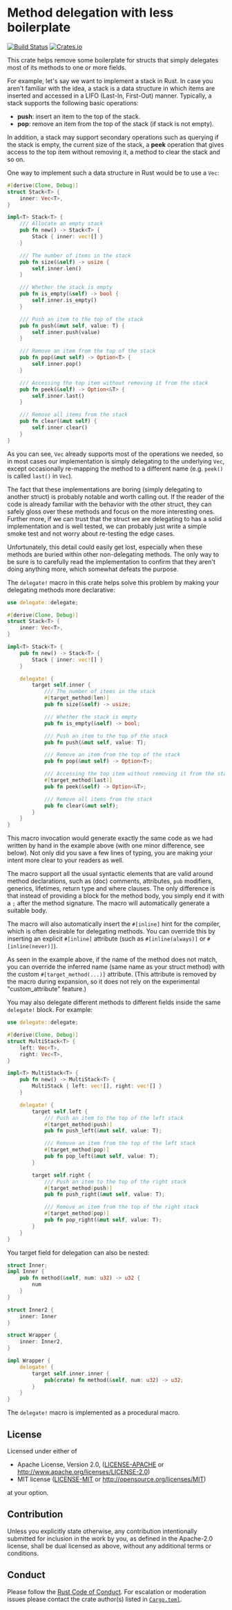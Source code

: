 Method delegation with less boilerplate
=======================================

[![Build Status](https://travis-ci.com/chancancode/rust-delegate.svg?branch=master)](https://travis-ci.com/chancancode/rust-delegate)
[![Crates.io](https://img.shields.io/crates/v/delegate.svg)](https://crates.io/crates/delegate)

This crate helps remove some boilerplate for structs that simply delegates
most of its methods to one or more fields.

For example, let's say we want to implement a stack in Rust. In case you aren't
familiar with the idea, a stack is a data structure in which items are inserted
and accessed in a LIFO (Last-In, First-Out) manner. Typically, a stack supports
the following basic operations:

* **push**: insert an item to the top of the stack.
* **pop**: remove an item from the top of the stack (if stack is not empty).

In addition, a stack may support secondary operations such as querying if the
stack is empty, the current size of the stack, a **peek** operation that gives
access to the top item without removing it, a method to clear the stack and so
on.

One way to implement such a data structure in Rust would be to use a `Vec`:

```rust
#[derive(Clone, Debug)]
struct Stack<T> {
    inner: Vec<T>,
}

impl<T> Stack<T> {
    /// Allocate an empty stack
    pub fn new() -> Stack<T> {
        Stack { inner: vec![] }
    }

    /// The number of items in the stack
    pub fn size(&self) -> usize {
        self.inner.len()
    }

    /// Whether the stack is empty
    pub fn is_empty(&self) -> bool {
        self.inner.is_empty()
    }

    /// Push an item to the top of the stack
    pub fn push(&mut self, value: T) {
        self.inner.push(value)
    }

    /// Remove an item from the top of the stack
    pub fn pop(&mut self) -> Option<T> {
        self.inner.pop()
    }

    /// Accessing the top item without removing it from the stack
    pub fn peek(&self) -> Option<&T> {
        self.inner.last()
    }

    /// Remove all items from the stack
    pub fn clear(&mut self) {
        self.inner.clear()
    }
}
```

As you can see, `Vec` already supports most of the operations we needed, so in
most cases our implementation is simply delegating to the underlying `Vec`,
except occasionally re-mapping the method to a different name (e.g. `peek()` is
called `last()` in `Vec`).

The fact that these implementations are boring (simply delegating to another
struct) is probably notable and worth calling out. If the reader of the code is
already familiar with the behavior with the other struct, they can safely gloss
over these methods and focus on the more interesting ones. Further more, if we
can trust that the struct we are delegating to has a solid implementation and
is well tested, we can probably just write a simple smoke test and not worry
about re-testing the edge cases.

Unfortunately, this detail could easily get lost, especially when these methods
are buried within other non-delegating methods. The only way to be sure is to
carefully read the implementation to confirm that they aren't doing anything
more, which somewhat defeats the purpose.

The `delegate!` macro in this crate helps solve this problem by making your
delegating methods more declarative:

```rust
use delegate::delegate;

#[derive(Clone, Debug)]
struct Stack<T> {
    inner: Vec<T>,
}

impl<T> Stack<T> {
    pub fn new() -> Stack<T> {
        Stack { inner: vec![] }
    }

    delegate! {
        target self.inner {
            /// The number of items in the stack
            #[target_method(len)]
            pub fn size(&self) -> usize;

            /// Whether the stack is empty
            pub fn is_empty(&self) -> bool;

            /// Push an item to the top of the stack
            pub fn push(&mut self, value: T);

            /// Remove an item from the top of the stack
            pub fn pop(&mut self) -> Option<T>;

            /// Accessing the top item without removing it from the stack
            #[target_method(last)]
            pub fn peek(&self) -> Option<&T>;

            /// Remove all items from the stack
            pub fn clear(&mut self);
        }
    }
}
```

This macro invocation would generate exactly the same code as we had written by
hand in the example above (with one minor difference, see below). Not only did
you save a few lines of typing, you are making your intent more clear to your
readers as well.

The macro support all the usual syntactic elements that are valid around method
declarations, such as (doc) comments, attributes, `pub` modifiers, generics,
lifetimes, return type and where clauses. The only difference is that instead
of providing a block for the method body, you simply end it with a `;` after
the method signature. The macro will automatically generate a suitable body.

The macro will also automatically insert the `#[inline]` hint for the compiler,
which is often desirable for delegating methods. You can override this by
inserting an  explicit `#[inline]` attribute (such as `#[inline(always)]` or
`#[inline(never)]`).

As seen in the example above, if the name of the method does not match, you can
override the inferred name (same name as your struct method) with the custom
`#[target_method(...)]` attribute. (This attribute is removed by the macro
during expansion, so it does not rely on the experimental "custom_attribute"
feature.)

You may also delegate different methods to different fields inside the same
`delegate!` block. For example:

```rust
use delegate::delegate;

#[derive(Clone, Debug)]
struct MultiStack<T> {
    left: Vec<T>,
    right: Vec<T>,
}

impl<T> MultiStack<T> {
    pub fn new() -> MultiStack<T> {
        MultiStack { left: vec![], right: vec![] }
    }

    delegate! {
        target self.left {
            /// Push an item to the top of the left stack
            #[target_method(push)]
            pub fn push_left(&mut self, value: T);

            /// Remove an item from the top of the left stack
            #[target_method(pop)]
            pub fn pop_left(&mut self, value: T);
        }

        target self.right {
            /// Push an item to the top of the right stack
            #[target_method(push)]
            pub fn push_right(&mut self, value: T);

            /// Remove an item from the top of the right stack
            #[target_method(pop)]
            pub fn pop_right(&mut self, value: T);
        }
    }
}
```

You target field for delegation can also be nested:
```rust
struct Inner;
impl Inner {
    pub fn method(&self, num: u32) -> u32 {
        num
    }
}

struct Inner2 {
    inner: Inner
}

struct Wrapper {
    inner: Inner2,
}

impl Wrapper {
    delegate! {
        target self.inner.inner {
            pub(crate) fn method(&self, num: u32) -> u32;
        }
    }
}
```

The `delegate!` macro is implemented as a procedural macro.

## License

Licensed under either of

 * Apache License, Version 2.0, ([LICENSE-APACHE](LICENSE-APACHE) or http://www.apache.org/licenses/LICENSE-2.0)
 * MIT license ([LICENSE-MIT](LICENSE-MIT) or http://opensource.org/licenses/MIT)

at your option.

## Contribution

Unless you explicitly state otherwise, any contribution intentionally submitted
for inclusion in the work by you, as defined in the Apache-2.0 license, shall
be dual licensed as above, without any additional terms or conditions.

## Conduct

Please follow the [Rust Code of Conduct]. For escalation or moderation issues
please contact the crate author(s) listed in [`Cargo.toml`](./Cargo.toml).

[Rust Code of Conduct]: https://www.rust-lang.org/conduct.html
